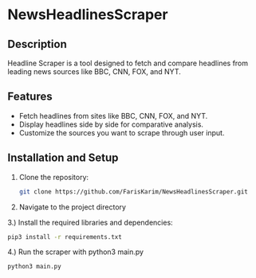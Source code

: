# NewsHeadlinesScraper

## Description

Headline Scraper is a tool designed to fetch and compare headlines from leading news sources like BBC, CNN, FOX, and NYT. 


## Features
- Fetch headlines from sites like BBC, CNN, FOX, and NYT.
- Display headlines side by side for comparative analysis.
- Customize the sources you want to scrape through user input.


## Installation and Setup

1. Clone the repository:
   ```bash
   git clone https://github.com/FarisKarim/NewsHeadlinesScraper.git
   ```
2. Navigate to the project directory


3.) Install the required libraries and dependencies:
   ```bash
   pip3 install -r requirements.txt
   ```

4.) Run the scraper with python3 main.py
   ```bash
   python3 main.py
   ```
